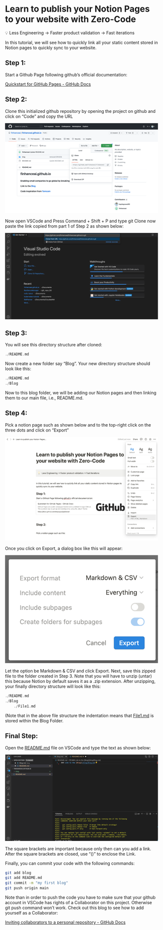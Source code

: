 # Learn to publish your Notion Pages to your website with Zero-Code

<aside>
💡 Less Engineering → Faster product validation → Fast iterations

</aside>

In this tutorial, we will see how to quickly link all your static content stored in Notion pages to quickly sync to your website. 

## Step 1:

Start a Github Page following github’s official documentation: 

[Quickstart for GitHub Pages - GitHub Docs](https://docs.github.com/en/pages/quickstart)

## Step 2:

Clone this initialized github repository by opening the project on github and click on “Code” and copy the URL

![Untitled](assets/gitclone.png)

[](../blog1/assets/gitclone.png)

Now open VSCode and Press Command + Shift + P and type git Clone now paste the link copied from part 1 of Step 2 as shown below:

![Untitled](assets/vscodeclone.png)

## Step 3:

You will see this directory structure after cloned:

```c
./README.md
```

Now create a new folder say “Blog”. Your new directory structure should look like this:

```c
./README.md
./Blog
```

Now to this blog folder, we will be adding our Notion pages and then linking them to our main file, i.e., README.md.

## Step 4:

Pick a notion page such as shown below and to the top-right click on the three dots and click on “Export”

![Untitled](assets/notion-export.png)

Once you click on Export, a dialog box like this will appear:

![Untitled](assets/notion-export-type.png)

Let the option be Markdown & CSV and click Export. Next, save this zipped file to the folder created in Step 3. Note that you will have to unzip (untar) this because Notion by default saves it as a .zip extension. After unzipping, your finally directory structure will look like this:

```c
./README.md
./Blog
	./File1.md
```

(Note that in the above file structure the indentation means that [File1.md](http://File1.md) is stored within the Blog Folder. 

## Final Step:

Open the [README.md](http://README.md) file on VSCode and type the text as shown below:

![Untitled](assets/vscodecommit.png)

The square brackets are important because only then can you add a link. After the square brackets are closed, use “()” to enclose the Link. 

Finally, you can commit your code with the following commands:

```bash
git add blog
git add README.md
git commit -m "my first blog"
git push origin main
```

Note than in order to push the code you have to make sure that your github account in VSCode has rights of a Collaborator on this project. Otherwise git push command won’t work. Check out this blog to see how to add yourself as a Collaborator: 

[Inviting collaborators to a personal repository - GitHub Docs](https://docs.github.com/en/account-and-profile/setting-up-and-managing-your-personal-account-on-github/managing-access-to-your-personal-repositories/inviting-collaborators-to-a-personal-repository)